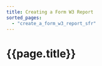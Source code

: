 ```yaml
---
title: Creating a Form W3 Report
sorted_pages:
  - "create_a_form_w3_report_sfr"
---
```

# {{page.title}}
